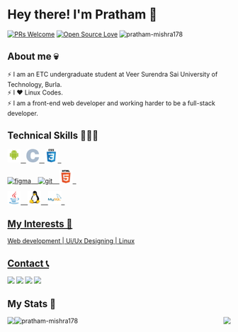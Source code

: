 # Hey there! I'm Pratham 👋

[![PRs Welcome](https://img.shields.io/badge/PRs-welcome-brightgreen.svg?style=flat&logo=github)](https://github.com/Pratham-Mishra178)
[![Open Source Love](https://badges.frapsoft.com/os/v2/open-source.svg?v=103)](https://github.com/Pratham-Mishra178)
<img src="https://komarev.com/ghpvc/?username=pratham-mishra178&label=Profile%20views&color=0e75b6&style=flat" alt="pratham-mishra178" />


## About me 💀

⚡ I am an ETC undergraduate student at Veer Surendra Sai University of Technology, Burla. <br>
⚡ I ❤ Linux Codes. <br>
⚡ I am a front-end web developer and working harder to be a full-stack developer.


## Technical Skills 🥇🥈🥉


<p align="left"> <a href="https://developer.android.com" target="_blank"> <img src="https://raw.githubusercontent.com/devicons/devicon/master/icons/android/android-original-wordmark.svg" alt="android" width="30height="30  </a>&nbsp&nbsp  
  <a href="https://www.cprogramming.com/" target="_blank"> <img src="https://raw.githubusercontent.com/devicons/devicon/master/icons/c/c-original.svg" alt="c" width="30ight="30</a>&nbsp&nbsp
  <a href="https://www.w3schools.com/css/" target="_blank"> <img src="https://raw.githubusercontent.com/devicons/devicon/master/icons/css3/css3-original-wordmark.svg" alt="css3" width="30ight="30</a>&nbsp&nbsp </p>
    <p align="left">
  <a href="https://www.figma.com/" target="_blank"> <img src="https://www.vectorlogo.zone/logos/figma/figma-icon.svg" alt="figma" width="30ight="30</a> &nbsp&nbsp
  <a href="https://git-scm.com/" target="_blank"> <img src="https://www.vectorlogo.zone/logos/git-scm/git-scm-icon.svg" alt="git" width="30ight="30</a> &nbsp&nbsp
  <a href="https://www.w3.org/html/" target="_blank"> <img src="https://raw.githubusercontent.com/devicons/devicon/master/icons/html5/html5-original-wordmark.svg" alt="html5" width="30ight="30</a>&nbsp&nbsp </p>
    <p align="left">
  <a href="https://www.java.com" target="_blank"> <img src="https://raw.githubusercontent.com/devicons/devicon/master/icons/java/java-original.svg" alt="java" width="30ight="30</a> &nbsp&nbsp
  <a href="https://www.linux.org/" target="_blank"> <img src="https://raw.githubusercontent.com/devicons/devicon/master/icons/linux/linux-original.svg" alt="linux" width="30ight="30</a> &nbsp&nbsp
  <a href="https://www.mysql.com/" target="_blank"> <img src="https://raw.githubusercontent.com/devicons/devicon/master/icons/mysql/mysql-original-wordmark.svg" alt="mysql" width="30ight="30</a>&nbsp&nbsp </p>

## My Interests 🧩

Web development | Ui/Ux Designing | Linux

## Contact 📞

<a>[<img src="https://img.shields.io/badge/WHATSAPP-%2325D366.svg?&style=for-the-badge&logo=whatsapp&logoColor=white">](https://wa.me/7970625661)</a>   <a>[<img src="https://img.shields.io/badge/Gmail-D14836?style=for-the-badge&logo=gmail&logoColor=white">](mailto:prathammishra178@gmail.com)</a>    <a>[<img src="https://img.shields.io/badge/twitter-%231DA1F2.svg?&style=for-the-badge&logo=twitter&logoColor=white">](https://twitter.com/pratish_kumar_1)</a>    <a>[<img src="https://img.shields.io/badge/linkedin-%230077B5.svg?&style=for-the-badge&logo=linkedin&logoColor=white">](https://www.linkedin.com/in/pratham-mishra-81a794204/)

## My Stats 🎯



<img align="left" src="https://github-readme-stats.vercel.app/api?username=pratham-mishra178&show_icons=true&theme=onedark&include_all_commits=true" />
<img align="right" src="https://github-readme-stats.vercel.app/api/top-langs/?username=pratham-mishra178&show_icons=true&theme=onedark&layout=compact" />
<img align="left" src="https://github-readme-streak-stats.herokuapp.com/?user=pratham-mishra178&theme=onedark" alt="pratham-mishra178" />


